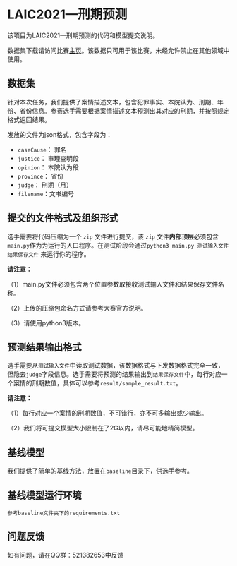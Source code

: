 # LAIC2021—刑期预测

该项目为LAIC2021—刑期预测的代码和模型提交说明。

数据集下载请访问比赛[主页](http://data.court.gov.cn/pages/laic2021.html)。该数据只可用于该比赛，未经允许禁止在其他领域中使用。

## 数据集

针对本次任务，我们提供了案情描述文本，包含犯罪事实、本院认为、刑期、年份、省份信息。参赛选手需要根据案情描述文本预测出其对应的刑期，并按照规定格式返回结果。

发放的文件为json格式，包含字段为：

  - `caseCause`： 罪名
  - `justice`： 审理查明段
  - `opinion`： 本院认为段
  - `province`： 省份
  - `judge`： 刑期（月）
  - `filename`：文书编号

## 提交的文件格式及组织形式

选手需要将代码压缩为一个 `zip` 文件进行提交，该 `zip` 文件**内部顶层**必须包含`main.py`作为为运行的入口程序。在测试阶段会通过`python3 main.py 测试输入文件  结果保存文件`  来运行你的程序。

**请注意：** 

（1）main.py文件必须包含两个位置参数取接收测试输入文件和结果保存文件名称。

（2）上传的压缩包命名方式请参考大赛官方说明。

（3）请使用python3版本。

## 预测结果输出格式

选手需要从`测试输入文件`中读取测试数据，该数据格式与下发数据格式完全一致，但隐去`judge`字段信息。选手需要将预测的结果输出到`结果保存文件`中，每行对应一个案情的刑期数值，具体可以参考`result/sample_result.txt`。

**请注意：** 

（1）每行对应一个案情的刑期数值，不可错行，亦不可多输出或少输出。

（2）我们将可提交模型大小限制在了2G以内，请尽可能地精简模型。

## 基线模型

我们提供了简单的基线方法，放置在`baseline`目录下，供选手参考。

## 基线模型运行环境

```
参考baseline文件夹下的requirements.txt
```

## 问题反馈

如有问题，请在QQ群：521382653中反馈

